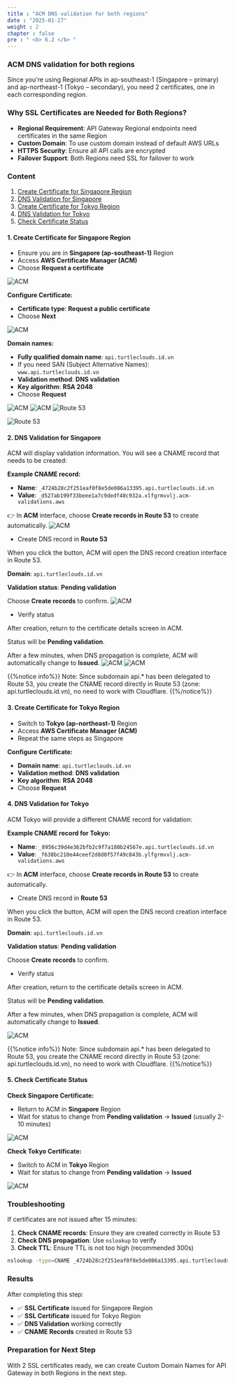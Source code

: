 ```yaml
---
title : "ACM DNS validation for both regions"
date : "2025-01-27" 
weight : 2
chapter : false
pre : " <b> 6.2 </b> "
---
```


### ACM DNS validation for both regions

Since you're using Regional APIs in ap-southeast-1 (Singapore – primary) and ap-northeast-1 (Tokyo – secondary), you need 2 certificates, one in each corresponding region.

### Why SSL Certificates are Needed for Both Regions?

- **Regional Requirement**: API Gateway Regional endpoints need certificates in the same Region
- **Custom Domain**: To use custom domain instead of default AWS URLs
- **HTTPS Security**: Ensure all API calls are encrypted
- **Failover Support**: Both Regions need SSL for failover to work

### Content

1. [Create Certificate for Singapore Region](#1-create-certificate-for-singapore-region)
2. [DNS Validation for Singapore](#2-dns-validation-for-singapore)
3. [Create Certificate for Tokyo Region](#3-create-certificate-for-tokyo-region)
4. [DNS Validation for Tokyo](#4-dns-validation-for-tokyo)
5. [Check Certificate Status](#5-check-certificate-status)

#### 1. Create Certificate for Singapore Region

- Ensure you are in **Singapore (ap-southeast-1)** Region
- Access **AWS Certificate Manager (ACM)**
- Choose **Request a certificate**

![ACM](/images/6.2/1.png?featherlight=false&width=90pc)

**Configure Certificate:**
- **Certificate type**: **Request a public certificate**
- Choose **Next**

![ACM](/images/6.2/2.png?featherlight=false&width=90pc)

**Domain names:**
- **Fully qualified domain name**: ```api.turtleclouds.id.vn```
- If you need SAN (Subject Alternative Names): ```www.api.turtleclouds.id.vn```
- **Validation method**: **DNS validation**
- **Key algorithm**: **RSA 2048**
- Choose **Request**

![ACM](/images/6.2/3.png?featherlight=false&width=90pc)
![ACM](/images/6.2/4.png?featherlight=false&width=90pc)
![Route 53](/images/6.2/5.png?featherlight=false&width=90pc)

![Route 53](/images/6.2/6.png?featherlight=false&width=90pc)

#### 2. DNS Validation for Singapore

ACM will display validation information. You will see a CNAME record that needs to be created:

**Example CNAME record:**
- **Name**: ```_4724b28c2f251eaf0f8e5de086a13395.api.turtleclouds.id.vn```
- **Value**: ```_d527ab199f33beee1a7c9dedf48c932a.xlfgrmvvlj.acm-validations.aws```

👉 In **ACM** interface, choose **Create records in Route 53** to create automatically.
![ACM](/images/6.2/7.png?featherlight=false&width=90pc)

- Create DNS record in **Route 53**

When you click the button, ACM will open the DNS record creation interface in Route 53.

**Domain**: ```api.turtleclouds.id.vn```

**Validation status**: **Pending validation**

Choose **Create records** to confirm.
![ACM](/images/6.2/8.png?featherlight=false&width=90pc)

- Verify status

After creation, return to the certificate details screen in ACM.

Status will be **Pending validation**.

After a few minutes, when DNS propagation is complete, ACM will automatically change to **Issued**.
![ACM](/images/6.2/9.png?featherlight=false&width=90pc)
![ACM](/images/6.2/10.png?featherlight=false&width=90pc)

{{%notice info%}}
Note: Since subdomain api.* has been delegated to Route 53, you create the CNAME record directly in Route 53 (zone: api.turtleclouds.id.vn), no need to work with Cloudflare.
{{%/notice%}}

#### 3. Create Certificate for Tokyo Region

- Switch to **Tokyo (ap-northeast-1)** Region
- Access **AWS Certificate Manager (ACM)**
- Repeat the same steps as Singapore

**Configure Certificate:**
- **Domain name**: ```api.turtleclouds.id.vn```
- **Validation method**: **DNS validation**
- **Key algorithm**: **RSA 2048**
- Choose **Request**

#### 4. DNS Validation for Tokyo

ACM Tokyo will provide a different CNAME record for validation:

**Example CNAME record for Tokyo:**
- **Name**: ```_8956c39d4e362bfb2c9f7a180b24567e.api.turtleclouds.id.vn```
- **Value**: ```_f638bc210e44ceef2d8d0f57f49c843b.ylfgrmvvlj.acm-validations.aws```

👉 In **ACM** interface, choose **Create records in Route 53** to create automatically.

- Create DNS record in **Route 53**

When you click the button, ACM will open the DNS record creation interface in Route 53.

**Domain**: ```api.turtleclouds.id.vn```

**Validation status**: **Pending validation**

Choose **Create records** to confirm.

- Verify status

After creation, return to the certificate details screen in ACM.

Status will be **Pending validation**.

After a few minutes, when DNS propagation is complete, ACM will automatically change to **Issued**.

![ACM](/images/6.2/11.png?featherlight=false&width=90pc)

{{%notice info%}}
Note: Since subdomain api.* has been delegated to Route 53, you create the CNAME record directly in Route 53 (zone: api.turtleclouds.id.vn), no need to work with Cloudflare.
{{%/notice%}}

#### 5. Check Certificate Status

**Check Singapore Certificate:**
- Return to ACM in **Singapore** Region
- Wait for status to change from **Pending validation** → **Issued** (usually 2-10 minutes)

![ACM](/images/6.2/10.png?featherlight=false&width=90pc)

**Check Tokyo Certificate:**
- Switch to ACM in **Tokyo** Region
- Wait for status to change from **Pending validation** → **Issued**

![ACM](/images/6.2/11.png?featherlight=false&width=90pc)

### Troubleshooting

If certificates are not issued after 15 minutes:

1. **Check CNAME records**: Ensure they are created correctly in Route 53
2. **Check DNS propagation**: Use `nslookup` to verify
3. **Check TTL**: Ensure TTL is not too high (recommended 300s)

```bash
nslookup -type=CNAME _4724b28c2f251eaf0f8e5de086a13395.api.turtleclouds.id.vn
```

### Results

After completing this step:

- ✅ **SSL Certificate** issued for Singapore Region
- ✅ **SSL Certificate** issued for Tokyo Region
- ✅ **DNS Validation** working correctly
- ✅ **CNAME Records** created in Route 53

### Preparation for Next Step

With 2 SSL certificates ready, we can create Custom Domain Names for API Gateway in both Regions in the next step.